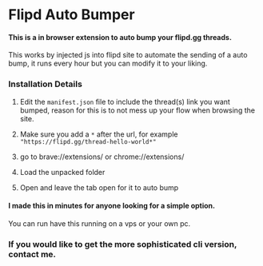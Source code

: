 # Flipd Auto Bumper

#### This is a in browser extension to auto bump your flipd.gg threads.

This works by injected js into flipd site to automate the sending of a auto bump, it runs every hour but you can modify it to your liking.

### Installation Details

1) Edit the `manifest.json` file to include the thread(s) link you want bumped, reason for this is to not mess up your flow when browsing the site.

2) Make sure you add a `*` after the url, for example `"https://flipd.gg/thread-hello-world*"`

3) go to brave://extensions/ or chrome://extensions/

4) Load the unpacked folder 

5) Open and leave the tab open for it to auto bump

#### I made this in minutes for anyone looking for a simple option.

You can run have this running on a vps or your own pc.

### If you would like to get the more sophisticated cli version, contact me.
